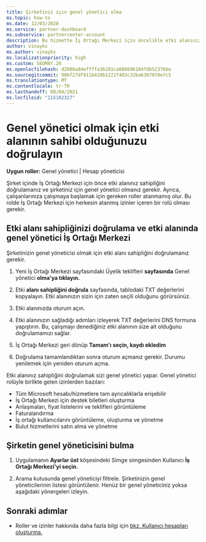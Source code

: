 ```yaml
---
title: Şirketiniz için genel yönetici olma
ms.topic: how-to
ms.date: 12/03/2020
ms.service: partner-dashboard
ms.subservice: partnercenter-account
description: Bu hizmette İş Ortağı Merkezi için öncelikle etki alanınız sahipliğini doğrulamanız gerekir. Bunu yapmayı ve kullanıcı ekley kullanıcılara genel yönetici olma hakkında bilgi edinebilirsiniz.
author: vinayks
ms.author: vinayks
ms.localizationpriority: high
ms.custom: SEOMAY.20
ms.openlocfilehash: d2888a8deffffa3b281ca088696184fdb52376be
ms.sourcegitcommit: 90bf27df911b428b1222f483c32ba6367870e7c5
ms.translationtype: MT
ms.contentlocale: tr-TR
ms.lasthandoff: 08/04/2021
ms.locfileid: "115102327"
---
```

# <a name="verify-your-domain-ownership-to-become-global-admin"></a>Genel yönetici olmak için etki alanının sahibi olduğunuzu doğrulayın 


**Uygun roller:** Genel yönetici | Hesap yöneticisi

Şirket içinde İş Ortağı Merkezi için önce etki alanınız sahipliğini doğrulamanız ve şirketiniz için genel yönetici olmanız gerekir. Ayrıca, çalışanlarınıza çalışmaya başlamak için gereken roller atanmamış olur.  Bu rolde İş Ortağı Merkezi için herkesin atanmış izinler içeren bir rolü olması gerekir.  

## <a name="verify-your-domain-ownership-to-become-a-global-admin-in-partner-center"></a>Etki alanı sahipliğinizi doğrulama ve etki alanında genel yönetici İş Ortağı Merkezi

Şirketinizin genel yöneticisi olmak için etki alanı sahipliğini doğrulamanız gerekir.

1. Yeni İş Ortağı Merkezi sayfasındaki Üyelik teklifleri **sayfasında** Genel yönetici **olma'ya tıklayın.** 

2. Etki **alanı sahipliğini doğrula** sayfasında, tablodaki TXT değerlerini kopyalayın. Etki alanınızın sizin için zaten seçili olduğunu görürsünüz.

3. Etki alanınızda oturum açın. 

4. Etki alanınızın sağladığı adımları izleyerek TXT değerlerini DNS formuna yapıştırın.  Bu, çalışmayı denediğiniz etki alanının size ait olduğunu doğrulamamızı sağlar.

5. İş Ortağı Merkezi geri dönüp **Tamam'ı seçin, kaydı ekledim**

6. Doğrulama tamamlandıktan sonra oturum açmanız gerekir. Durumu yenilemek için yeniden oturum açma. 

Etki alanınız sahipliğini doğrulamak sizi genel yönetici yapar. Genel yönetici rolüyle birlikte gelen izinlerden bazıları:

- Tüm Microsoft hesabı/hizmetlere tam ayrıcalıklarla erişebilir 
- İş Ortağı Merkezi için destek biletleri oluşturma
- Anlaşmaları, fiyat listelerini ve teklifleri görüntüleme
- Faturalandırma
- İş ortağı kullanıcılarını görüntüleme, oluşturma ve yönetme
- Bulut hizmetlerini satın alma ve yönetme

## <a name="find-the-companys-global-admin"></a>Şirketin genel yöneticisini bulma

1. Uygulamanın **Ayarlar üst** köşesindeki Simge simgesinden Kullanıcı **İş Ortağı Merkezi'yi seçin.**

1. Arama kutusunda genel yöneticiyi filtrele. Şirketinizin genel yöneticilerinin listesi görüntülenir. Henüz bir genel yöneticiniz yoksa aşağıdaki yönergeleri izleyin.

## <a name="next-steps"></a>Sonraki adımlar

- Roller ve izinler hakkında daha fazla bilgi için [bkz. Kullanıcı hesapları oluşturma.](create-user-accounts-and-set-permissions.md) 